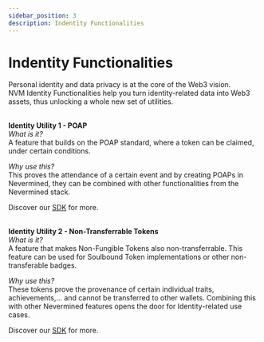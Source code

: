 ```yaml
---
sidebar_position: 3
description: Indentity Functionalities
---
```


# Indentity Functionalities

Personal identity and data privacy is at the core of the Web3 vision.<br />
NVM Identity Functionalities help you turn identity-related data into Web3 assets, thus unlocking a whole new set of utilities.<br />
<br />

**Identity Utility 1 - POAP**<br />
_What is it?_<br />
A feature that builds on the POAP standard, where a token can be claimed, under certain conditions.<br />

_Why use this?_<br />
This proves the attendance of a certain event and by creating POAPs in Nevermined, they can be combined with other functionalities from the Nevermined stack.<br />

Discover our [SDK](../../getting-started) for more.<br />
<br />

**Identity Utility 2 - Non-Transferrable Tokens**<br />
_What is it?_<br />
A feature that makes Non-Fungible Tokens also non-transferrable. This feature can be used for Soulbound Token implementations or other non-transferable badges.<br />

_Why use this?_<br />
These tokens prove the provenance of certain individual traits, achievements,... and cannot be transferred to other wallets. Combining this with other Nevermined features opens the door for Identity-related use cases.<br />

Discover our [SDK](../../getting-started) for more.<br />
<br />
